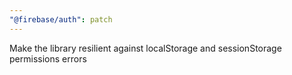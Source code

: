 ```yaml
---
"@firebase/auth": patch
---
```


Make the library resilient against localStorage and sessionStorage permissions errors
